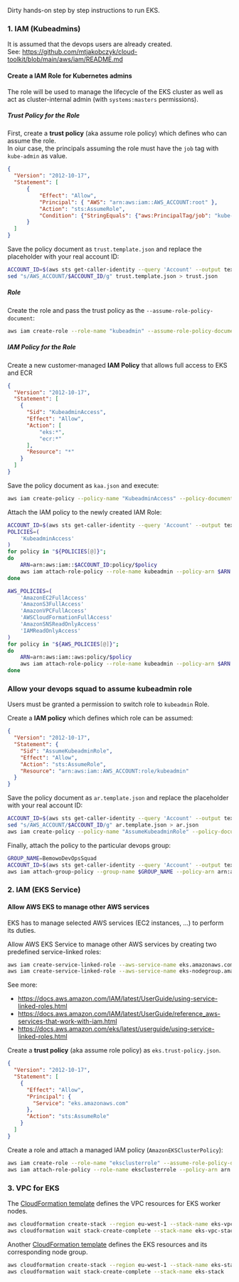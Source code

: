 Dirty hands-on step by step instructions to run EKS.

### 1. IAM (Kubeadmins)
It is assumed that the devops users are already created.  
See: https://github.com/mtjakobczyk/cloud-toolkit/blob/main/aws/iam/README.md 

#### Create a IAM Role for Kubernetes admins
The role will be used to manage the lifecycle of the EKS cluster as well as act as cluster-internal admin (with `systems:masters` permissions).
 
##### Trust Policy for the Role
First, create a **trust policy** (aka assume role policy) which defines who can assume the role.  
In oiur case, the principals assuming the role must have the `job` tag with `kube-admin` as value.
```json
{
  "Version": "2012-10-17",
  "Statement": [
      {
          "Effect": "Allow",
          "Principal": { "AWS": "arn:aws:iam::AWS_ACCOUNT:root" },
          "Action": "sts:AssumeRole",
          "Condition": {"StringEquals": {"aws:PrincipalTag/job": "kube-admin"}}
      }
  ]
}
```
Save the policy document as `trust.template.json` and replace the placeholder with your real account ID: 
```bash
ACCOUNT_ID=$(aws sts get-caller-identity --query 'Account' --output text)
sed "s/AWS_ACCOUNT/$ACCOUNT_ID/g" trust.template.json > trust.json
```
##### Role
Create the role and pass the trust policy as the `--assume-role-policy-document`:
```bash
aws iam create-role --role-name "kubeadmin" --assume-role-policy-document file://trust.json
```
##### IAM Policy for the Role 
Create a new customer-managed **IAM Policy** that allows full access to EKS and ECR
```json
{
  "Version": "2012-10-17",
  "Statement": [
    {
      "Sid": "KubeadminAccess",
      "Effect": "Allow",
      "Action": [
          "eks:*",
          "ecr:*"
      ],
      "Resource": "*"
    }
  ]
}
```
Save the policy document as `kaa.json` and execute:
```bash
aws iam create-policy --policy-name "KubeadminAccess" --policy-document file://kaa.json
```
Attach the IAM policy to the newly created IAM Role:
```bash
ACCOUNT_ID=$(aws sts get-caller-identity --query 'Account' --output text)
POLICIES=(
    'KubeadminAccess' 
)
for policy in "${POLICIES[@]}";
do
    ARN=arn:aws:iam::$ACCOUNT_ID:policy/$policy
    aws iam attach-role-policy --role-name kubeadmin --policy-arn $ARN
done

AWS_POLICIES=(
    'AmazonEC2FullAccess' 
    'AmazonS3FullAccess' 
    'AmazonVPCFullAccess' 
    'AWSCloudFormationFullAccess'
    'AmazonSNSReadOnlyAccess'
    'IAMReadOnlyAccess' 
)
for policy in "${AWS_POLICIES[@]}";
do
    ARN=arn:aws:iam::aws:policy/$policy
    aws iam attach-role-policy --role-name kubeadmin --policy-arn $ARN
done
```
    
### Allow your devops squad to assume kubeadmin role
Users must be granted a permission to switch role to `kubeadmin` Role.

Create a **IAM policy** which defines which role can be assumed:
```json
{
  "Version": "2012-10-17",
  "Statement": {
    "Sid": "AssumeKubeadminRole",
    "Effect": "Allow",
    "Action": "sts:AssumeRole",
    "Resource": "arn:aws:iam::AWS_ACCOUNT:role/kubeadmin"
  }
}
```
Save the policy document as `ar.template.json` and replace the placeholder with your real account ID:
```bash
ACCOUNT_ID=$(aws sts get-caller-identity --query 'Account' --output text)
sed "s/AWS_ACCOUNT/$ACCOUNT_ID/g" ar.template.json > ar.json
aws iam create-policy --policy-name "AssumeKubeadminRole" --policy-document file://ar.json
```
Finally, attach the policy to the particular devops group:
```bash
GROUP_NAME=BemowoDevOpsSquad
ACCOUNT_ID=$(aws sts get-caller-identity --query 'Account' --output text)
aws iam attach-group-policy --group-name $GROUP_NAME --policy-arn arn:aws:iam::${ACCOUNT_ID}:policy/AssumeKubeadminRole
```

### 2. IAM (EKS Service)

#### Allow AWS EKS to manage other AWS services
EKS has to manage selected AWS services (EC2 instances, ...) to perform its duties.

Allow AWS EKS Service to manage other AWS services by creating two predefined service-linked roles:
```bash
aws iam create-service-linked-role --aws-service-name eks.amazonaws.com
aws iam create-service-linked-role --aws-service-name eks-nodegroup.amazonaws.com
```
See more:
- https://docs.aws.amazon.com/IAM/latest/UserGuide/using-service-linked-roles.html
- https://docs.aws.amazon.com/IAM/latest/UserGuide/reference_aws-services-that-work-with-iam.html
- https://docs.aws.amazon.com/eks/latest/userguide/using-service-linked-roles.html

Create a **trust policy** (aka assume role policy) as `eks.trust-policy.json`.  
```json
{
  "Version": "2012-10-17",
  "Statement": [
    {
      "Effect": "Allow",
      "Principal": {
        "Service": "eks.amazonaws.com"
      },
      "Action": "sts:AssumeRole"
    }
  ]
}
```
Create a role and attach a managed IAM policy (`AmazonEKSClusterPolicy`):
```bash
aws iam create-role --role-name "eksclusterrole" --assume-role-policy-document file://eks.trust-policy.json
aws iam attach-role-policy --role-name eksclusterrole --policy-arn arn:aws:iam::aws:policy/AmazonEKSClusterPolicy
```


### 3. VPC for EKS
The [CloudFormation template](./vpc.yaml) defines the VPC resources for EKS worker nodes.
```bash
aws cloudformation create-stack --region eu-west-1 --stack-name eks-vpc-stack --template-body file://vpc.yaml
aws cloudformation wait stack-create-complete --stack-name eks-vpc-stack
```
Another [CloudFormation template](./eks.yaml) defines the EKS resources and its corresponding node group.
```bash
aws cloudformation create-stack --region eu-west-1 --stack-name eks-stack --template-body file://eks.yaml
aws cloudformation wait stack-create-complete --stack-name eks-stack
```
